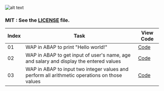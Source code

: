 ![alt text](http://www.softcrayons.com/images/SAP-ABAP.jpg)

 ### MIT : See the [LICENSE](https://github.com/yogeshCt3/ABAP/blob/master/LICENSE) file.
Index|Task|View Code|
-----|----|---------|
01|WAP in ABAP to print "Hello world!"|[Code](https://github.com/yogeshCt3/ABAP/blob/master/SourceCode/YOGESH01.abap)
02|WAP in ABAP to get input of user's name, age and salary and display the entered values|[Code](https://github.com/yogeshCt3/ABAP/blob/master/SourceCode/YOGESH02.abap)
03|WAP in ABAP to input two integer values and perform all arithmetic operations on those values|[Code](https://github.com/yogeshCt3/ABAP/blob/master/SourceCode/YOGESH03.abap)
